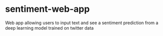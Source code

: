 # sentiment-web-app
Web app allowing users to input text and see a sentiment prediction from a deep learning model trained on twitter data